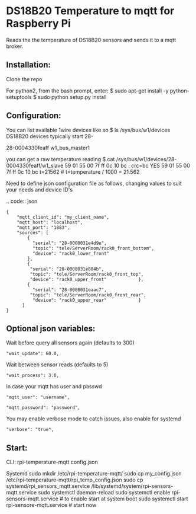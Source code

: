 DS18B20 Temperature to mqtt for Raspberry Pi
=============================

Reads the the temperature of DS18B20 sensors and sends it to a mqtt broker.


Installation:
-------------------

Clone the repo

For python2, from the bash prompt, enter:
$ sudo apt-get install -y python-setuptools
$ sudo python setup.py install

Configuration:
-------------------

You can list available 1wire devices like so
$ ls /sys/bus/w1/devices
DS18B20 devices typically start 28-

28-0004330feaff  w1_bus_master1

you can get a raw temperature reading 
$ cat /sys/bus/w1/devices/28-0004330feaff/w1_slave
59 01 55 00 7f ff 0c 10 bc : crc=bc YES
59 01 55 00 7f ff 0c 10 bc t=21562 # t=temperature / 1000 = 21.562

Need to define json configuration file as follows, changing values to suit your 
needs and device ID's


.. code:: json

    {
        "mqtt_client_id": "my_client_name",
        "mqtt_host": "localhost",
        "mqtt_port": "1883",
        "sources": [
            {
              "serial": "28-0008031e4d9e",
              "topic": "tele/ServerRoom/rack0_front_bottom",
              "device": "rack0_lower_front"
            },
            {
             "serial": "28-0008031e804b",
             "topic": "tele/ServerRoom/rack0_front_top",
             "device": "rack0_upper_front"            },
            {
              "serial": "28-0008031eaac7",
             "topic": "tele/ServerRoom/rack0_front_rear",
              "device": "rack0_upper_rear"            }
          ]
    }


Optional json variables:
-------------------

Wait before query all sensors again (defaults to 300)
    
    "wait_update": 60.0,
    
Wait between sensor reads (defaults to 5)
    
    "wait_process": 3.0,
    
In case your mqtt has user and passwd
    
    "mqtt_user": "username",
    
    "mqtt_password": "password",

You may enable verbose mode to catch issues, also enable for systemd 

    "verbose": "true",


Start:
-------------------
CLI:
    rpi-temperature-mqtt config.json

Systemd
   sudo mkdir  /etc/rpi-temperature-mqtt/
   sudo cp my_config.json  /etc/rpi-temperature-mqtt/rpi_temp_config.json
   sudo cp systemd/rpi_sensors_mqtt.service  /lib/systemd/system/rpi-sensors-mqtt.service
   sudo systemctl daemon-reload 
   sudo systemctl enable rpi-sensors-mqtt.service # to enable start at system boot
   sudo systemctl start rpi-sensore-mqtt.service # start now 
